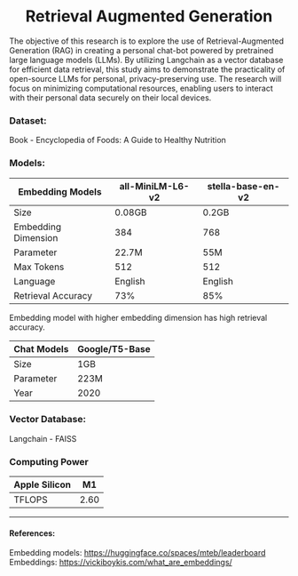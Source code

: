 # <center>Retrieval Augmented Generation</center>

The objective of this research is to explore the use of Retrieval-Augmented Generation (RAG) in creating a personal chat-bot powered by pretrained large language models (LLMs). By utilizing Langchain as a vector database for efficient data retrieval, this study aims to demonstrate the practicality of open-source LLMs for personal, privacy-preserving use. The research will focus on minimizing computational resources, enabling users to interact with their personal data securely on their local devices.

### Dataset:
Book - Encyclopedia of Foods: A Guide to Healthy Nutrition

### Models:
| Embedding Models | all-MiniLM-L6-v2 | stella-base-en-v2 |
|----------|----------|----------|
| Size | 0.08GB | 0.2GB |
| Embedding Dimension | 384 | 768 |
| Parameter | 22.7M | 55M|
| Max Tokens | 512 | 512 |
| Language | English | English |
| Retrieval Accuracy | 73% | 85% |

Embedding model with higher embedding dimension has high retrieval accuracy.

| Chat Models | Google/T5-Base |
|-------------|----------------|
| Size | 1GB |
| Parameter | 223M |
| Year | 2020 |


### Vector Database:
Langchain - FAISS

### Computing Power
| Apple Silicon | M1 |
|--------------|----|
| TFLOPS | 2.60 |

-----------------------------------------------------------------
#### References:
Embedding models: https://huggingface.co/spaces/mteb/leaderboard \
Embeddings: https://vickiboykis.com/what_are_embeddings/ 
